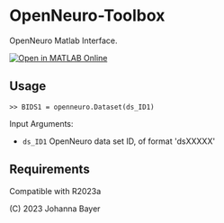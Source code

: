 # OpenNeuro-Toolbox

OpenNeuro Matlab Interface.

[![Open in MATLAB Online](https://www.mathworks.com/images/responsive/global/open-in-matlab-online.svg)](https://matlab.mathworks.com/open/github/v1?repo=likeajumprope/OpenNEURO-toolbox)

## Usage

`>> BIDS1 = openneuro.Dataset(ds_ID1)`

Input Arguments:

- `ds_ID1` OpenNeuro data set ID, of format 'dsXXXXX'

## Requirements
Compatible with R2023a

(C) 2023 Johanna Bayer
